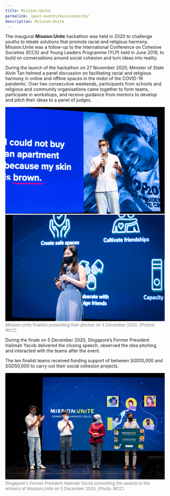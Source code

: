 ```yaml
---
title: Mission:Unite
permalink: /past-events/missionunite/
description: Mission:Unite
---
```

The inaugural **Mission:Unite** hackathon was held in 2020 to challenge youths to ideate solutions that promote racial and religious harmony. Mission:Unite was a follow-up to the International Conference on Cohesive Societies (ICCS) and Young Leaders Programme (YLP) held in June 2019, to build on conversations around social cohesion and turn ideas into reality.

During the launch of the hackathon on 27 November 2020, Minister of State Alvin Tan helmed a panel discussion on facilitating racial and religious harmony in online and offline spaces in the midst of the COVID-19 pandemic. Over two consecutive weekends, participants from schools and religious and community organisations came together to form teams, participate in workshops, and receive guidance from mentors to develop and pitch their ideas to a panel of judges. 

![](/images/38682.jpg)
![](/images/35419.jpg)
<font color="grey"><font size="-1">Mission:Unite finalists presenting their pitches on 5 December 2020. (Photos: IRCC)</font></font>

During the finale on 5 December 2020, Singapore’s Former President Halimah Yacob delivered the closing speech, observed the idea pitching, and interacted with the teams after the event.

The ten finalist teams received funding support of between SGD10,000 and SGD50,000 to carry out their social cohesion projects.

![](/images/61230.jpg)
<font color="grey"><font size="-1">Singapore's Former President Halimah Yacob presenting the awards to the winners of Mission:Unite on 5 December 2020. (Photo: IRCC)</font></font>